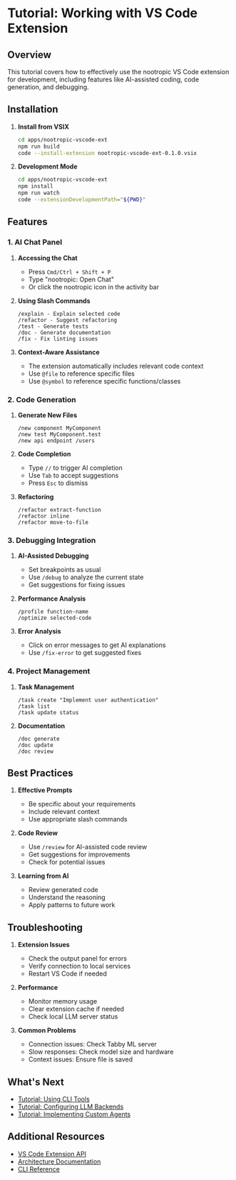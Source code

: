 # Tutorial: Working with VS Code Extension

## Overview

This tutorial covers how to effectively use the nootropic VS Code extension for development, including features like AI-assisted coding, code generation, and debugging.

## Installation

1. **Install from VSIX**

   ```bash
   cd apps/nootropic-vscode-ext
   npm run build
   code --install-extension nootropic-vscode-ext-0.1.0.vsix
   ```

2. **Development Mode**

   ```bash
   cd apps/nootropic-vscode-ext
   npm install
   npm run watch
   code --extensionDevelopmentPath="${PWD}"
   ```

## Features

### 1. AI Chat Panel

1. **Accessing the Chat**

   - Press `Cmd/Ctrl + Shift + P`
   - Type "nootropic: Open Chat"
   - Or click the nootropic icon in the activity bar

2. **Using Slash Commands**

   ```
   /explain - Explain selected code
   /refactor - Suggest refactoring
   /test - Generate tests
   /doc - Generate documentation
   /fix - Fix linting issues
   ```

3. **Context-Aware Assistance**
   - The extension automatically includes relevant code context
   - Use `@file` to reference specific files
   - Use `@symbol` to reference specific functions/classes

### 2. Code Generation

1. **Generate New Files**

   ```
   /new component MyComponent
   /new test MyComponent.test
   /new api endpoint /users
   ```

2. **Code Completion**

   - Type `//` to trigger AI completion
   - Use `Tab` to accept suggestions
   - Press `Esc` to dismiss

3. **Refactoring**

   ```
   /refactor extract-function
   /refactor inline
   /refactor move-to-file
   ```

### 3. Debugging Integration

1. **AI-Assisted Debugging**

   - Set breakpoints as usual
   - Use `/debug` to analyze the current state
   - Get suggestions for fixing issues

2. **Performance Analysis**

   ```
   /profile function-name
   /optimize selected-code
   ```

3. **Error Analysis**
   - Click on error messages to get AI explanations
   - Use `/fix-error` to get suggested fixes

### 4. Project Management

1. **Task Management**

   ```
   /task create "Implement user authentication"
   /task list
   /task update status
   ```

2. **Documentation**

   ```
   /doc generate
   /doc update
   /doc review
   ```

## Best Practices

1. **Effective Prompts**

   - Be specific about your requirements
   - Include relevant context
   - Use appropriate slash commands

2. **Code Review**

   - Use `/review` for AI-assisted code review
   - Get suggestions for improvements
   - Check for potential issues

3. **Learning from AI**
   - Review generated code
   - Understand the reasoning
   - Apply patterns to future work

## Troubleshooting

1. **Extension Issues**

   - Check the output panel for errors
   - Verify connection to local services
   - Restart VS Code if needed

2. **Performance**

   - Monitor memory usage
   - Clear extension cache if needed
   - Check local LLM server status

3. **Common Problems**
   - Connection issues: Check Tabby ML server
   - Slow responses: Check model size and hardware
   - Context issues: Ensure file is saved

## What's Next

- [Tutorial: Using CLI Tools](tutorial_cli.md)
- [Tutorial: Configuring LLM Backends](tutorial_llm_backends.md)
- [Tutorial: Implementing Custom Agents](tutorial_custom_agents.md)

## Additional Resources

- [VS Code Extension API](../API_REFERENCE.md#vs-code-extension)
- [Architecture Documentation](../ARCHITECTURE.md)
- [CLI Reference](../CLI_REFERENCE.md)
